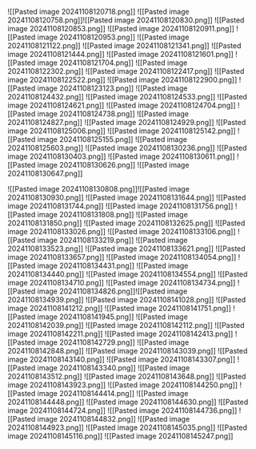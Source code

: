 ![[Pasted image 20241108120718.png]]
![[Pasted image 20241108120758.png]]![[Pasted image 20241108120830.png]]
![[Pasted image 20241108120853.png]]
![[Pasted image 20241108120911.png]]
![[Pasted image 20241108120953.png]]
![[Pasted image 20241108121122.png]]
![[Pasted image 20241108121341.png]]
![[Pasted image 20241108121444.png]]
![[Pasted image 20241108121601.png]]
![[Pasted image 20241108121704.png]]
![[Pasted image 20241108122302.png]]
![[Pasted image 20241108122417.png]]
![[Pasted image 20241108122522.png]]
![[Pasted image 20241108122900.png]]
![[Pasted image 20241108123123.png]]
![[Pasted image 20241108124432.png]]
![[Pasted image 20241108124533.png]]
![[Pasted image 20241108124621.png]]
![[Pasted image 20241108124704.png]]
![[Pasted image 20241108124738.png]]
![[Pasted image 20241108124827.png]]
![[Pasted image 20241108124929.png]]
![[Pasted image 20241108125006.png]]
![[Pasted image 20241108125142.png]]
![[Pasted image 20241108125155.png]]
![[Pasted image 20241108125603.png]]
![[Pasted image 20241108130236.png]]
![[Pasted image 20241108130403.png]]
![[Pasted image 20241108130611.png]]
![[Pasted image 20241108130626.png]]
![[Pasted image 20241108130647.png]]

![[Pasted image 20241108130808.png]]![[Pasted image 20241108130930.png]]
![[Pasted image 20241108131644.png]]
![[Pasted image 20241108131744.png]]
![[Pasted image 20241108131756.png]]
![[Pasted image 20241108131808.png]]
![[Pasted image 20241108131850.png]]
![[Pasted image 20241108132625.png]]
![[Pasted image 20241108133026.png]]
![[Pasted image 20241108133106.png]]
![[Pasted image 20241108133219.png]]
![[Pasted image 20241108133523.png]]
![[Pasted image 20241108133621.png]]
![[Pasted image 20241108133657.png]]
![[Pasted image 20241108134054.png]]
![[Pasted image 20241108134431.png]]
![[Pasted image 20241108134440.png]]
![[Pasted image 20241108134554.png]]
![[Pasted image 20241108134710.png]]
![[Pasted image 20241108134734.png]]
![[Pasted image 20241108134826.png]]![[Pasted image 20241108134939.png]]
![[Pasted image 20241108141028.png]]
![[Pasted image 20241108141212.png]]
![[Pasted image 20241108141751.png]]
![[Pasted image 20241108141945.png]]
![[Pasted image 20241108142039.png]]
![[Pasted image 20241108142112.png]]
![[Pasted image 20241108142211.png]]
![[Pasted image 20241108142413.png]]
![[Pasted image 20241108142729.png]]
![[Pasted image 20241108142848.png]]
![[Pasted image 20241108143039.png]]
![[Pasted image 20241108143140.png]]
![[Pasted image 20241108143307.png]]
![[Pasted image 20241108143340.png]]
![[Pasted image 20241108143512.png]]
![[Pasted image 20241108143648.png]]
![[Pasted image 20241108143923.png]]
![[Pasted image 20241108144250.png]]
![[Pasted image 20241108144414.png]]
![[Pasted image 20241108144448.png]]
![[Pasted image 20241108144630.png]]
![[Pasted image 20241108144724.png]]
![[Pasted image 20241108144736.png]]
![[Pasted image 20241108144832.png]]
![[Pasted image 20241108144923.png]]
![[Pasted image 20241108145035.png]]
![[Pasted image 20241108145116.png]]
![[Pasted image 20241108145247.png]]